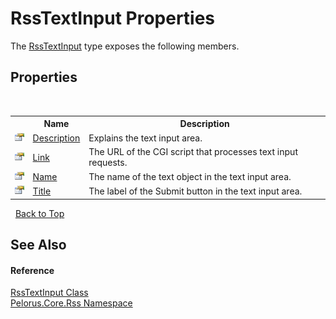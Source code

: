 # RssTextInput Properties
 

The <a href="A396625">RssTextInput</a> type exposes the following members.


## Properties
&nbsp;<table><tr><th></th><th>Name</th><th>Description</th></tr><tr><td>![Public property](media/pubproperty.gif "Public property")</td><td><a href="D6C16EA1">Description</a></td><td>
Explains the text input area.</td></tr><tr><td>![Public property](media/pubproperty.gif "Public property")</td><td><a href="E7BC2A94">Link</a></td><td>
The URL of the CGI script that processes text input requests.</td></tr><tr><td>![Public property](media/pubproperty.gif "Public property")</td><td><a href="6F308867">Name</a></td><td>
The name of the text object in the text input area.</td></tr><tr><td>![Public property](media/pubproperty.gif "Public property")</td><td><a href="DCBD21D3">Title</a></td><td>
The label of the Submit button in the text input area.</td></tr></table>&nbsp;
<a href="#rsstextinput-properties">Back to Top</a>

## See Also


#### Reference
<a href="A396625">RssTextInput Class</a><br /><a href="683C06D0">Pelorus.Core.Rss Namespace</a><br />